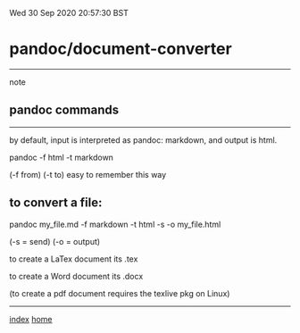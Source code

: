 Wed 30 Sep 2020 20:57:30 BST

# pandoc/document-converter
_____

note
## pandoc commands
___

by default, input is interpreted as pandoc: markdown, and output is html.

pandoc -f html -t markdown 

(-f from) (-t to) easy to remember this way

## to convert a file:

pandoc my_file.md -f markdown -t html -s -o my_file.html

(-s = send) (-o = output)

to create a LaTex document its .tex

to create a Word document its .docx

(to create a pdf document requires the texlive pkg on Linux)
___

[index](./index-file.md)
[home](./home.md) 

